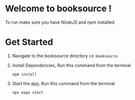 # Welcome to booksource ! 

To run make sure you have *NodeJS* and *npm* installed.

# Get Started

1. Navigate to the booksource directory
    `cd booksource`

2. Install Dependencies, Run this command from the terminal
    ```
    npm install 
    ```

3. Start the app, Run this command from the terminal 
    ```
    npx expo start 
    ```
    

